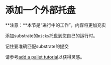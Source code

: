 # 添加一个外部托盘

**注意：**本节是“进行中的工作”，内容将更加充实

添加substrate的`nicks`托盘到您自己的运行时。

记住要准确匹配substrate的提交

请参考[add a pallet tutorial](https://substrate.dev/docs/en/tutorials/add-a-pallet/)以获得灵感。


